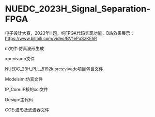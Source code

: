 # NUEDC_2023H_Signal_Separation-FPGA
电子设计大赛，2023年H题，纯FPGA代码实现功能，B站效果展示：https://www.bilibili.com/video/BV1ePuSzKEhR

m文件:仿真波形生成

xpr:vivado文件

NUEDC_23H_PLL_8192k.srcs:vivado项目包含文件

Modelsim:仿真文件

IP_Core:IP核的xci文件

Design:主代码

COE:波形及滤波器文件
